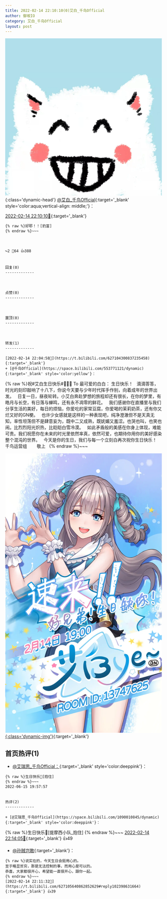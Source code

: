```yaml
---
title: 2022-02-14 22:10:10(0)艾白_千鸟Official
author: 御坂IO
category: 艾白_千鸟Official
layout: post
---
```


![img](/images/9ae8b9445fd0665cc014d9080156a45271be73c6.jpg){:class='dynamic-head'}
[@艾白_千鸟Official](https://space.bilibili.com/334537711/dynamic){:target='_blank' style='color:aqua;vertical-align: middle;'}：

[2022-02-14 22:10:10🔗](https://t.bilibili.com/627105640862852629){:target='_blank'}

~~~
{% raw %}好耶！！[豹富]
{% endraw %}~~~



↪️2 💬64 👍388


回复(0)
-------------



点赞(0)
-------------



置顶(0)
-------------



转发(1)
-------------

[2022-02-14 22:04:58🔗](https://t.bilibili.com/627104300837235458){:target='_blank'}
+ [@千鸟Official](https://space.bilibili.com/553771121/dynamic){:target='_blank' style='color:yellow'}：
~~~
{% raw %}祝#艾白生日快乐#🎂🎂🎂
To 最可爱的白白：
生日快乐！
 
滴滴答答，时光的刻印敲响了十八下，你说今天要与少年时代挥手作别，向着成年的世界出发。
 
日复一日，昼夜轮转。小艾白奔赴梦想的旅程却还有很长，在你的梦里，有皓月与长空，有日落与蝉鸣，还有永不凋零的鲜花。
 
我们感谢你在直播里与我们分享生活的美好，每日的烦恼，你爱吃的家常豆腐，你爱喝的茉莉奶茶，还有你又烂又好的GN梗。
 
也许少女感就是这样的一种表现吧，纯净澄澈但不是天真无知，率性坦荡但不是肆意妄为，既中二又成熟，既妩媚又羞涩。也哭也叫，也笑也闹。比烈烈阳光炽热，比皑皑白雪冷漠。
 
如此矛盾般的美感在你身上体现，难能可贵。我们祝愿你在未来的时光里依然率真，依然可爱，也期待你用你的美好感染整个混沌的世界。
 
今天是你的生日，我们与每一个立刻白再次祝你生日快乐！
                                                           千鸟运营组
                                                                       敬上
 
{% endraw %}~~~


[![img](/images/6259924a6bded557e12a57acaaa579bfa82bdb2f.jpg){:class='dynamic-img'}](/images/6259924a6bded557e12a57acaaa579bfa82bdb2f.jpg){:target='_blank'}




首页热评(1)
-------------

+ [@艾瑞思_千鸟Official：](https://space.bilibili.com/1090010845/dynamic){:target='_blank' style='color:deeppink'}：
~~~
{% raw %}生日快乐🎂[抱住]
{% endraw %}~~~
2022-06-15 19:57:57


热评(2)
-------------

+ [@艾瑞思_千鸟Official](https://space.bilibili.com/1090010845/dynamic){:target='_blank' style='color:deeppink'}：
~~~
{% raw %}生日快乐🎂[提摩西小队_抱住]
{% endraw %}~~~
[2022-02-14 22:14:05🔗](https://t.bilibili.com/627105640862852629#reply102399002576){:target='_blank'} 👍49
+ [@孙贼岂敢](https://space.bilibili.com/493793674/dynamic){:target='_blank'}：
~~~
{% raw %}说实在的，今天生日会挺用心的。
至于略显贫穷，那是无法控制的事，而用心是可以的。
恭喜，大家都很开心，希望能一直很开心，跟你一起。
{% endraw %}~~~
[2022-02-14 22:11:32🔗](https://t.bilibili.com/627105640862852629#reply102398631664){:target='_blank'} 👍39


